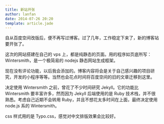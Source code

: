 ```yaml
---
title: 新站开张
author: lanfan
date: 2014-07-26 20:20
template: article.jade
---
```


自从百度空间改版后，便不再写过博客。过了几年，工作稳定下来了，新的博客站要开张了。


这次的网站搭建在自己的 vps 上，都是纯静态的页面。用的程序如页底所写：Wintersmith，是一个极简易的 nodejs 静态网站生成框架。

<span class="more"></span>

现在没有评论功能，以后我会添加的。博客内容将会是关于自己感兴趣的项目研究，开发的小程序等等。当然也会花点时间将百度空间的旧的文章迁移到这里。


决定使用 Wintersmith 之前，曾花了不少时间研究 Jekyll。它的功能比 Wintersmith 要丰富许多，然而因为 Jekyll 后端使用的是 Ruby 技术栈，并不很熟悉。考虑自己近期不会转用 Ruby，并且不想花太多时间在上面，最终决定使用 node.js 系的 Wintersmith。


css 样式用的是 Typo.css，感觉对中文排版效果会比较好。